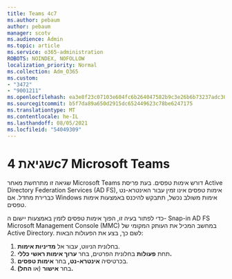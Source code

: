 ```yaml
---
title: Teams 4c7
ms.author: pebaum
author: pebaum
manager: scotv
ms.audience: Admin
ms.topic: article
ms.service: o365-administration
ROBOTS: NOINDEX, NOFOLLOW
localization_priority: Normal
ms.collection: Adm_O365
ms.custom:
- "3472"
- "9001211"
ms.openlocfilehash: ea3e8f23c07103e604fc6b264047582b9c3e26b6b73237adc30eba574e06cfd3
ms.sourcegitcommit: b5f7da89a650d2915dc652449623c78be6247175
ms.translationtype: MT
ms.contentlocale: he-IL
ms.lasthandoff: 08/05/2021
ms.locfileid: "54049309"
---
```

# <a name="4c7-error-in-microsoft-teams"></a>שגיאת 4c7 Microsoft Teams

שגיאה זו מתרחשת מאחר Microsoft Teams דורש אימות טפסים. בעת פריסת Active Directory Federation Services (AD FS), אימות טפסים אינו זמין עבור האינטרא-נט כברירת מחדל. אם Windows אימות משולב נכשל, תתבקש להיכנס באמצעות אימות טפסים.

כדי לפתור בעיה זו, הפוך אימות טפסים לזמין באמצעות יישום ה- Snap-in AD FS Microsoft Management Console (MMC) במחשב המכיל את העותק המקומי של Active Directory. לשם כך, בצע את הפעולות הבאות: 

1. בחלונית הניווט, עבור אל **מדיניות אימות**.
2. תחת **פעולות** בחלונית הפרטים, בחר **ערוך אימות ראשי כללי.**
3. בכרטיסיה **אינטרא-נט,** בחר **אימות טפסים**.
4. בחר **אישור** (או **החל).**